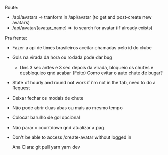 Route:
- /api/avatars => tranform in /api/avatar (to get and post-create new avatars)
- /api/avatar/[avatar_name] => to search for avatar (if already exists)


Pra frente:
  - Fazer a api de times brasileiros aceitar chamadas pelo id do clube
  - Gols na virada da hora ou rodada pode dar bug
    - Uns 3 sec antes e 3 sec depois da virada, bloqueio os chutes e desbloquieo qnd acabar (Feito)
    Como evitar o auto chute de bugar?


- State of hourly and round not work if i'm not in the tab, need to do a Request


- Deixar fechar os modais de chute
- Não pode abrir duas abas ou mais ao mesmo tempo
- Colocar barulho de gol opcional
- Não parar o countdown qnd atualizar a pág
- Don't be able to access /create-avatar without logged in



  Ana Clara:
  git pull
  yarn
  yarn dev
